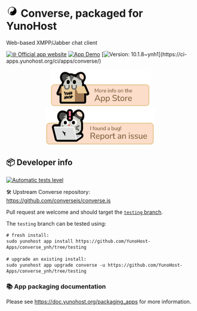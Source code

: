 <!--
N.B.: This README was automatically generated by <https://github.com/YunoHost/apps_tools/blob/main/readme_generator>
It shall NOT be edited by hand.
-->

<h1>
  <img src="https://raw.githubusercontent.com/YunoHost/apps/main/logos/converse.png" width="32px" alt="Logo of Converse">
  Converse, packaged for YunoHost
</h1>

Web-based XMPP/Jabber chat client

[![🌐 Official app website](https://img.shields.io/badge/Official_app_website-darkgreen?style=for-the-badge)](http://conversejs.org)
[![App Demo](https://img.shields.io/badge/App_Demo-blue?style=for-the-badge)](https://inverse.chat/)
[![Version: 10.1.8~ynh1](https://img.shields.io/badge/Version-10.1.8~ynh1-rgba(0,150,0,1)?style=for-the-badge)](https://ci-apps.yunohost.org/ci/apps/converse/)

<div align="center">
<a href="https://apps.yunohost.org/app/converse"><img height="100px" src="https://github.com/YunoHost/yunohost-artwork/raw/refs/heads/main/badges/neopossum-badges/badge_more_info_on_the_appstore.svg"/></a>
<a href="https://github.com/YunoHost-Apps/converse_ynh/issues"><img height="100px" src="https://github.com/YunoHost/yunohost-artwork/raw/refs/heads/main/badges/neopossum-badges/badge_report_an_issue.svg"/></a>
</div>

## 📦 Developer info

[![Automatic tests level](https://apps.yunohost.org/badge/cilevel/converse)](https://ci-apps.yunohost.org/ci/apps/converse/)

🛠️ Upstream Converse repository: <https://github.com/conversejs/converse.js>

Pull request are welcome and should target the [`testing` branch](https://github.com/YunoHost-Apps/converse_ynh/tree/testing).

The `testing` branch can be tested using:
```
# fresh install:
sudo yunohost app install https://github.com/YunoHost-Apps/converse_ynh/tree/testing

# upgrade an existing install:
sudo yunohost app upgrade converse -u https://github.com/YunoHost-Apps/converse_ynh/tree/testing
```

### 📚 App packaging documentation

Please see <https://doc.yunohost.org/packaging_apps> for more information.